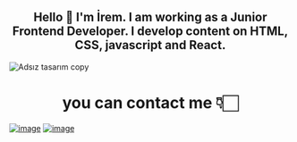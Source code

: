 <h2 align="center">
   Hello 👋 I'm İrem. 
   I am working as a Junior Frontend Developer. I develop content on HTML, CSS, javascript and React.

</h2>

![Adsız tasarım copy](https://user-images.githubusercontent.com/39015459/152695635-7c28088b-39d6-42fc-92ca-10553daccab1.gif)


<h1 align="center">
you can contact me 👇🏻
</h1>

[![image](https://user-images.githubusercontent.com/39015459/152695958-1792dbfe-8e15-4e95-a6b1-bc5ee3587f43.png)](https://www.linkedin.com/in/iremssayar/)
[![image](https://user-images.githubusercontent.com/39015459/152696050-b25be7c8-3381-418c-b51d-9f827235a517.png)](https://medium.com/@iremssayar)

